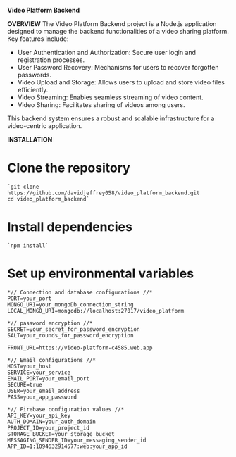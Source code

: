 **Video Platform Backend**

**OVERVIEW**
The Video Platform Backend project is a Node.js application designed to manage the backend functionalities of a video sharing platform. Key features include:

- User Authentication and Authorization: Secure user login and registration processes.
- User Password Recovery: Mechanisms for users to recover forgotten passwords.
- Video Upload and Storage: Allows users to upload and store video files efficiently.
- Video Streaming: Enables seamless streaming of video content.
- Video Sharing: Facilitates sharing of videos among users.

This backend system ensures a robust and scalable infrastructure for a video-centric application.

**INSTALLATION**
# Clone the repository
    `git clone https://github.com/davidjeffrey058/video_platform_backend.git
    cd video_platform_backend`

# Install dependencies
    `npm install`

# Set up environmental variables

    *// Connection and database configurations //*
    PORT=your_port
    MONGO_URI=your_mongoDb_connection_string
    LOCAL_MONGO_URI=mongodb://localhost:27017/video_platform

    *// password encryption //*
    SECRET=your_secret_for_password_encryption
    SALT=your_rounds_for_password_encryption

    FRONT_URL=https://video-platform-c4585.web.app

    *// Email configurations //*
    HOST=your_host
    SERVICE=your_service
    EMAIL_PORT=your_email_port
    SECURE=true
    USER=your_email_address 
    PASS=your_app_password

    *// Firebase configuration values //*
    API_KEY=your_api_key
    AUTH_DOMAIN=your_auth_domain
    PROJECT_ID=your_project_id
    STORAGE_BUCKET=your_storage_bucket
    MESSAGING_SENDER_ID=your_messaging_sender_id
    APP_ID=1:1094632914577:web:your_app_id